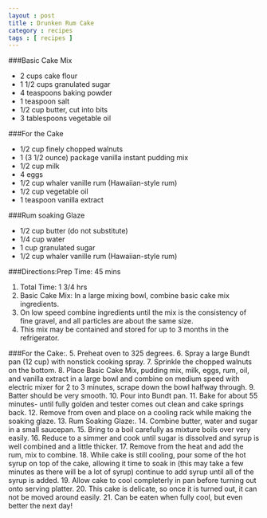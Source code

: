 ```yaml
---
layout : post
title : Drunken Rum Cake
category : recipes
tags : [ recipes ]
---
```


###Basic Cake Mix
* 2 cups cake flour
* 1 1/2 cups granulated sugar
* 4 teaspoons baking powder
* 1 teaspoon salt
* 1/2 cup butter, cut into bits
* 3 tablespoons vegetable oil

###For the Cake
* 1/2 cup finely chopped walnuts
* 1 (3 1/2 ounce) package vanilla instant pudding mix
* 1/2 cup milk
* 4 eggs
* 1/2 cup whaler vanille rum (Hawaiian-style rum)
* 1/2 cup vegetable oil
* 1 teaspoon vanilla extract

###Rum soaking Glaze
* 1/2 cup butter (do not substitute)
* 1/4 cup water
* 1 cup granulated sugar
* 1/2 cup whaler vanille rum (Hawaiian-style rum)

###Directions:Prep Time: 45 mins
1. Total Time: 1 3/4 hrs
1. Basic Cake Mix: In a large mixing bowl, combine basic cake mix ingredients.
2. On low speed combine ingredients until the mix is the consistency of fine gravel, and all particles are about the same size.
3. This mix may be contained and stored for up to 3 months in the refrigerator.

###For the Cake:.
5. Preheat oven to 325 degrees.
6. Spray a large Bundt pan (12 cup) with nonstick cooking spray.
7. Sprinkle the chopped walnuts on the bottom.
8. Place Basic Cake Mix, pudding mix, milk, eggs, rum, oil, and vanilla extract in a large bowl and combine on medium speed with electric mixer for 2 to 3 minutes, scrape down the bowl halfway through.
9. Batter should be very smooth.
10. Pour into Bundt pan.
11. Bake for about 55 minutes- until fully golden and tester comes out clean and cake springs back.
12. Remove from oven and place on a cooling rack while making the soaking glaze.
13. Rum Soaking Glaze:.
14. Combine butter, water and sugar in a small saucepan.
15. Bring to a boil carefully as mixture boils over very easily.
16. Reduce to a simmer and cook until sugar is dissolved and syrup is well combined and a little thicker.
17. Remove from the heat and add the rum, mix to combine.
18. While cake is still cooling, pour some of the hot syrup on top of the cake, allowing it time to soak in (this may take a few minutes as there will be a lot of syrup) continue to add syrup until all of the syrup is added.
19. Allow cake to cool completerly in pan before turning out onto serving platter.
20. This cake is delicate, so once it is turned out, it can not be moved around easily.
21. Can be eaten when fully cool, but even better the next day!
